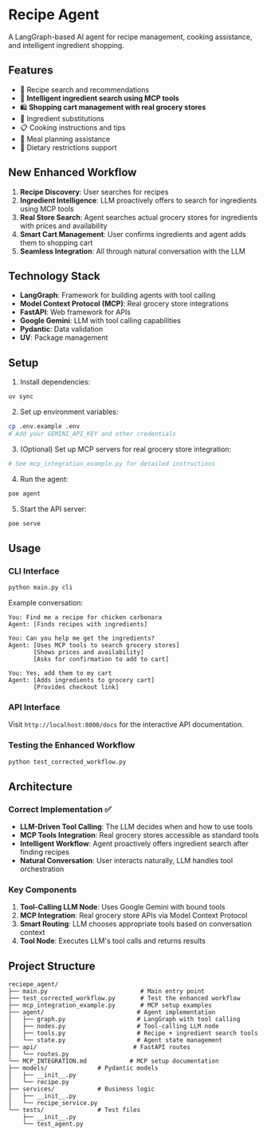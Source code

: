 # Recipe Agent

A LangGraph-based AI agent for recipe management, cooking assistance, and intelligent ingredient shopping.

## Features

- 🍳 Recipe search and recommendations
- 🛒 **Intelligent ingredient search using MCP tools**
- 🛍️ **Shopping cart management with real grocery stores**
- 🔄 Ingredient substitutions  
- 📋 Cooking instructions and tips
- 📅 Meal planning assistance
- 🥗 Dietary restrictions support

## New Enhanced Workflow

1. **Recipe Discovery**: User searches for recipes
2. **Ingredient Intelligence**: LLM proactively offers to search for ingredients using MCP tools
3. **Real Store Search**: Agent searches actual grocery stores for ingredients with prices and availability
4. **Smart Cart Management**: User confirms ingredients and agent adds them to shopping cart
5. **Seamless Integration**: All through natural conversation with the LLM

## Technology Stack

- **LangGraph**: Framework for building agents with tool calling
- **Model Context Protocol (MCP)**: Real grocery store integrations
- **FastAPI**: Web framework for APIs
- **Google Gemini**: LLM with tool calling capabilities
- **Pydantic**: Data validation
- **UV**: Package management

## Setup

1. Install dependencies:
```bash
uv sync
```

2. Set up environment variables:
```bash
cp .env.example .env
# Add your GEMINI_API_KEY and other credentials
```

3. (Optional) Set up MCP servers for real grocery store integration:
```bash
# See mcp_integration_example.py for detailed instructions
```

4. Run the agent:
```bash
poe agent
```

5. Start the API server:
```bash
poe serve
```

## Usage

### CLI Interface
```bash
python main.py cli
```

Example conversation:
```
You: Find me a recipe for chicken carbonara
Agent: [Finds recipes with ingredients]

You: Can you help me get the ingredients?
Agent: [Uses MCP tools to search grocery stores]
       [Shows prices and availability]
       [Asks for confirmation to add to cart]

You: Yes, add them to my cart
Agent: [Adds ingredients to grocery cart]
       [Provides checkout link]
```

### API Interface
Visit `http://localhost:8000/docs` for the interactive API documentation.

### Testing the Enhanced Workflow
```bash
python test_corrected_workflow.py
```

## Architecture

### Correct Implementation ✅

- **LLM-Driven Tool Calling**: The LLM decides when and how to use tools
- **MCP Tools Integration**: Real grocery stores accessible as standard tools
- **Intelligent Workflow**: Agent proactively offers ingredient search after finding recipes
- **Natural Conversation**: User interacts naturally, LLM handles tool orchestration

### Key Components

1. **Tool-Calling LLM Node**: Uses Google Gemini with bound tools
2. **MCP Integration**: Real grocery store APIs via Model Context Protocol
3. **Smart Routing**: LLM chooses appropriate tools based on conversation context
4. **Tool Node**: Executes LLM's tool calls and returns results

## Project Structure

```
reciepe_agent/
├── main.py                          # Main entry point
├── test_corrected_workflow.py       # Test the enhanced workflow
├── mcp_integration_example.py       # MCP setup examples
├── agent/                          # Agent implementation
│   ├── graph.py                    # LangGraph with tool calling
│   ├── nodes.py                    # Tool-calling LLM node
│   ├── tools.py                    # Recipe + ingredient search tools
│   └── state.py                    # Agent state management
├── api/                           # FastAPI routes
│   └── routes.py
└── MCP_INTEGRATION.md            # MCP setup documentation
├── models/              # Pydantic models
│   ├── __init__.py
│   └── recipe.py
├── services/            # Business logic
│   ├── __init__.py
│   └── recipe_service.py
└── tests/               # Test files
    ├── __init__.py
    └── test_agent.py
```
